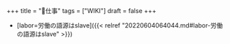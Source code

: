 +++
title = "📝仕事"
tags = ["WIKI"]
draft = false
+++

-   [labor=労働の語源はslave]({{< relref "20220604064044.md#labor-労働の語源はslave" >}})
